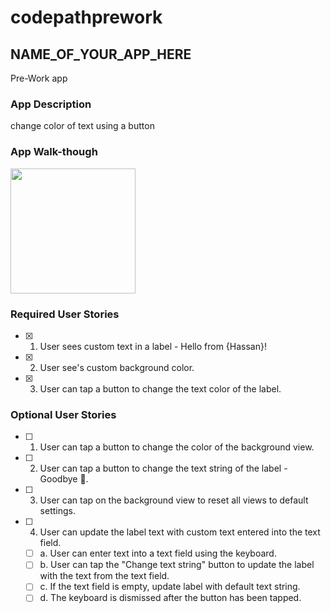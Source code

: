 # codepathprework
## NAME_OF_YOUR_APP_HERE
Pre-Work app

### App Description
change color of text using a button

### App Walk-though

<img src="http://g.recordit.co/w9V5RLjDUb.gif" width=200><br>

### Required User Stories
- [x] 1. User sees custom text in a label - Hello from {Hassan}!
- [x] 2. User see's custom background color.
- [x] 3. User can tap a button to change the text color of the label.

### Optional User Stories
- [ ] 1. User can tap a button to change the color of the background view.
- [ ] 2. User can tap a button to change the text string of the label - Goodbye 👋.
- [ ] 3. User can tap on the background view to reset all views to default settings.
- [ ] 4. User can update the label text with custom text entered into the text field.
   - [ ] a. User can enter text into a text field using the keyboard.
   - [ ] b. User can tap the "Change text string" button to update the label with the text from the text field.
   - [ ] c. If the text field is empty, update label with default text string.
   - [ ] d. The keyboard is dismissed after the button has been tapped.
